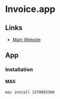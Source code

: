 # Invoice.app

## Links

- [Main Website](https://invoice.app)

## App

### Installation

#### MAS

```sh
mas install 1370893360
```
